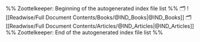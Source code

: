 %% Zoottelkeeper: Beginning of the autogenerated index file list  %%
🗂️ ![[Readwise/Full Document Contents/Books/@IND_Books|@IND_Books]]
🗂️ [[Readwise/Full Document Contents/Articles/@IND_Articles|@IND_Articles]]
%% Zoottelkeeper: End of the autogenerated index file list  %%
